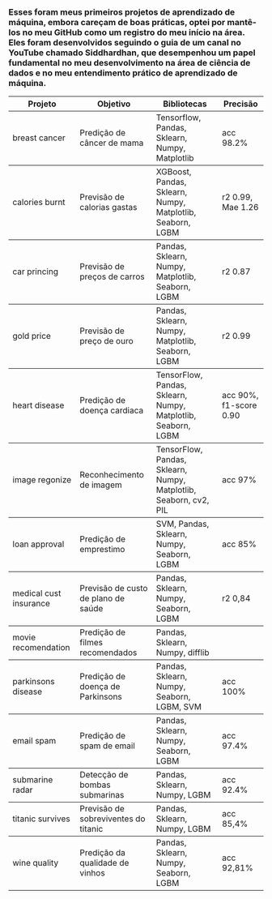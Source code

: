 <h3>Esses foram meus primeiros projetos de aprendizado de máquina, embora careçam de boas práticas, optei por mantê-los no meu GitHub como um registro do meu início na área. Eles foram desenvolvidos seguindo o guia de um canal no YouTube chamado Siddhardhan, que desempenhou um papel fundamental no meu desenvolvimento na área de ciência de dados e no meu entendimento prático de aprendizado de máquina.</h3>


<table>
  <thead>
    <tr>
      <th>Projeto</th>
      <th>Objetivo</th>
      <th>Bibliotecas</th>
      <th>Precisão</th>
    </tr>
  </thead>
  <tbody>
    <tr>
      <td>breast cancer</td>
      <td>Predição de câncer de mama</td>
      <td>Tensorflow, Pandas, Sklearn, Numpy, Matplotlib </td>
      <td>acc 98.2%</td>
    </tr>
    
  </tbody>

  <tbody>
    <tr>
      <td>calories burnt</td>
      <td>Previsão de calorias gastas</td>
      <td>XGBoost, Pandas, Sklearn, Numpy, Matplotlib, Seaborn, LGBM </td>
      <td>r2 0.99, Mae 1.26</td>
    </tr>
    
  </tbody>

  <tbody>
    <tr>
      <td>car princing</td>
      <td>Previsão de preços de carros</td>
      <td>Pandas, Sklearn, Numpy, Matplotlib, Seaborn, LGBM </td>
      <td>r2 0.87</td>
    </tr>
    
  </tbody>

  <tbody>
    <tr>
      <td>gold price</td>
      <td>Previsão de preço de ouro</td>
      <td>Pandas, Sklearn, Numpy, Matplotlib, Seaborn, LGBM </td>
      <td>r2 0.99</td>
    </tr>
    
  </tbody>

  <tbody>
    <tr>
      <td>heart disease</td>
      <td>Predição de doença cardiaca</td>
      <td>TensorFlow, Pandas, Sklearn, Numpy, Matplotlib, Seaborn, LGBM </td>
      <td>acc 90%, f1-score 0.90</td>
    </tr>
    
  </tbody>

   <tbody>
    <tr>
      <td>image regonize</td>
      <td>Reconhecimento de imagem</td>
      <td>TensorFlow, Pandas, Sklearn, Numpy, Matplotlib, Seaborn, cv2, PIL </td>
      <td>acc 97% </td>
    </tr>
    
  </tbody>

  <tbody>
    <tr>
      <td>loan approval</td>
      <td>Predição de emprestimo</td>
      <td>SVM, Pandas, Sklearn, Numpy, Seaborn, LGBM </td>
      <td>acc 85% </td>
    </tr>
    
  </tbody>

  <tbody>
    <tr>
      <td>medical cust insurance</td>
      <td>Previsão de custo de plano de saúde</td>
      <td> Pandas, Sklearn, Numpy, Seaborn, LGBM </td>
      <td>r2 0,84 </td>
    </tr>
    
  </tbody>

  <tbody>
    <tr>
      <td>movie recomendation</td>
      <td>Predição de filmes recomendados </td>
      <td> Pandas, Sklearn, Numpy, difflib</td>
      <td></td>
    </tr>
    
  </tbody>

  <tbody>
    <tr>
      <td>parkinsons disease</td>
      <td>Predição de doença de Parkinsons</td>
      <td>Pandas, Sklearn, Numpy, Seaborn, LGBM, SVM </td>
      <td>acc 100% </td>
    </tr>
    
  </tbody>

  <tbody>
    <tr>
      <td>email spam</td>
      <td>Predição de spam de email</td>
      <td>Pandas, Sklearn, Numpy, Seaborn, LGBM </td>
      <td>acc 97.4% </td>
    </tr>
    
  </tbody>

  <tbody>
    <tr>
      <td>submarine radar</td>
      <td>Detecção de bombas submarinas</td>
      <td>Pandas, Sklearn, Numpy, LGBM </td>
      <td>acc 92.4% </td>
    </tr>
    
  </tbody>

  <tbody>
    <tr>
      <td>titanic survives</td>
      <td>Previsão de sobreviventes do titanic</td>
      <td>Pandas, Sklearn, Numpy, LGBM </td>
      <td>acc 85,4% </td>
    </tr>
    
  </tbody>

  <tbody>
    <tr>
      <td>wine quality</td>
      <td>Predição da qualidade de vinhos</td>
      <td>Pandas, Sklearn, Numpy, Seaborn, LGBM </td>
      <td>acc 92,81% </td>
    </tr>
    
  </tbody>
</table>
